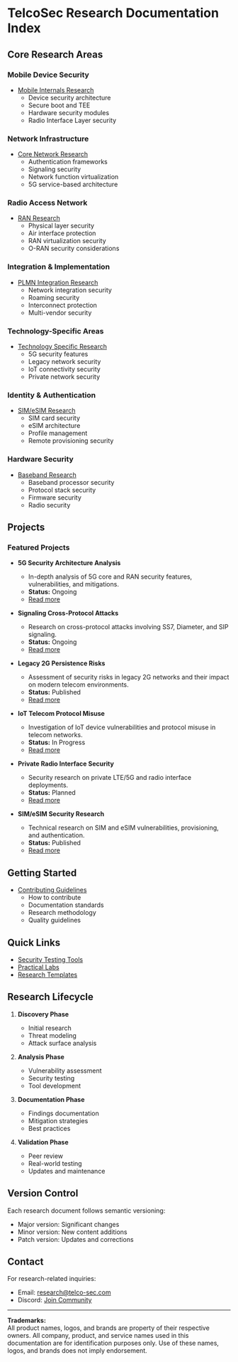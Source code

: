 # TelcoSec Research Documentation Index

## Core Research Areas

### Mobile Device Security
- [Mobile Internals Research](mobile-internals-research.md)
  - Device security architecture
  - Secure boot and TEE
  - Hardware security modules
  - Radio Interface Layer security

### Network Infrastructure
- [Core Network Research](core-network-research.md)
  - Authentication frameworks
  - Signaling security
  - Network function virtualization
  - 5G service-based architecture

### Radio Access Network
- [RAN Research](ran-research.md)
  - Physical layer security
  - Air interface protection
  - RAN virtualization security
  - O-RAN security considerations

### Integration & Implementation
- [PLMN Integration Research](plmn-integration-research.md)
  - Network integration security
  - Roaming security
  - Interconnect protection
  - Multi-vendor security

### Technology-Specific Areas
- [Technology Specific Research](tech-specific-research.md)
  - 5G security features
  - Legacy network security
  - IoT connectivity security
  - Private network security

### Identity & Authentication
- [SIM/eSIM Research](sim-esim-research.md)
  - SIM card security
  - eSIM architecture
  - Profile management
  - Remote provisioning security

### Hardware Security
- [Baseband Research](baseband-research.md)
  - Baseband processor security
  - Protocol stack security
  - Firmware security
  - Radio security

## Projects

### Featured Projects

- **5G Security Architecture Analysis**
  - In-depth analysis of 5G core and RAN security features, vulnerabilities, and mitigations.
  - **Status:** Ongoing
  - [Read more](tech-specific-research.md#5g-security-features)

- **Signaling Cross-Protocol Attacks**
  - Research on cross-protocol attacks involving SS7, Diameter, and SIP signaling.
  - **Status:** Ongoing
  - [Read more](core-network-research.md#signaling-security)

- **Legacy 2G Persistence Risks**
  - Assessment of security risks in legacy 2G networks and their impact on modern telecom environments.
  - **Status:** Published
  - [Read more](tech-specific-research.md#legacy-network-security)

- **IoT Telecom Protocol Misuse**
  - Investigation of IoT device vulnerabilities and protocol misuse in telecom networks.
  - **Status:** In Progress
  - [Read more](tech-specific-research.md#iot-connectivity-security)

- **Private Radio Interface Security**
  - Security research on private LTE/5G and radio interface deployments.
  - **Status:** Planned
  - [Read more](ran-research.md#private-network-security)

- **SIM/eSIM Security Research**
  - Technical research on SIM and eSIM vulnerabilities, provisioning, and authentication.
  - **Status:** Published
  - [Read more](sim-esim-research.md)

## Getting Started
- [Contributing Guidelines](contributing.md)
  - How to contribute
  - Documentation standards
  - Research methodology
  - Quality guidelines

## Quick Links
- [Security Testing Tools](../tools/)
- [Practical Labs](../labs/)
- [Research Templates](../templates/)

## Research Lifecycle
1. **Discovery Phase**
   - Initial research
   - Threat modeling
   - Attack surface analysis

2. **Analysis Phase**
   - Vulnerability assessment
   - Security testing
   - Tool development

3. **Documentation Phase**
   - Findings documentation
   - Mitigation strategies
   - Best practices

4. **Validation Phase**
   - Peer review
   - Real-world testing
   - Updates and maintenance

## Version Control
Each research document follows semantic versioning:
- Major version: Significant changes
- Minor version: New content additions
- Patch version: Updates and corrections

## Contact
For research-related inquiries:
- Email: research@telco-sec.com
- Discord: [Join Community](https://discord.gg/jkUKw2cBxX)

---
**Trademarks:**  
All product names, logos, and brands are property of their respective owners. All company, product, and service names used in this documentation are for identification purposes only. Use of these names, logos, and brands does not imply endorsement. 